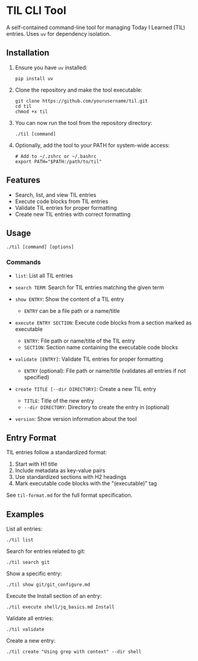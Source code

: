 # TIL CLI Tool

A self-contained command-line tool for managing Today I Learned (TIL) entries. Uses `uv` for dependency isolation.

## Installation

1. Ensure you have `uv` installed:
   ```
   pip install uv
   ```

2. Clone the repository and make the tool executable:
   ```
   git clone https://github.com/yourusername/til.git
   cd til
   chmod +x til
   ```

3. You can now run the tool from the repository directory:
   ```
   ./til [command]
   ```

4. Optionally, add the tool to your PATH for system-wide access:
   ```
   # Add to ~/.zshrc or ~/.bashrc
   export PATH="$PATH:/path/to/til"
   ```

## Features

- Search, list, and view TIL entries
- Execute code blocks from TIL entries
- Validate TIL entries for proper formatting
- Create new TIL entries with correct formatting

## Usage

```
./til [command] [options]
```

### Commands

- `list`: List all TIL entries

- `search TERM`: Search for TIL entries matching the given term

- `show ENTRY`: Show the content of a TIL entry
  - `ENTRY` can be a file path or a name/title

- `execute ENTRY SECTION`: Execute code blocks from a section marked as executable
  - `ENTRY`: File path or name/title of the TIL entry
  - `SECTION`: Section name containing the executable code blocks

- `validate [ENTRY]`: Validate TIL entries for proper formatting
  - `ENTRY` (optional): File path or name/title (validates all entries if not specified)

- `create TITLE [--dir DIRECTORY]`: Create a new TIL entry
  - `TITLE`: Title of the new entry
  - `--dir DIRECTORY`: Directory to create the entry in (optional)

- `version`: Show version information about the tool

## Entry Format

TIL entries follow a standardized format:

1. Start with H1 title
2. Include metadata as key-value pairs
3. Use standardized sections with H2 headings
4. Mark executable code blocks with the "(executable)" tag

See `til-format.md` for the full format specification.

## Examples

List all entries:
```
./til list
```

Search for entries related to git:
```
./til search git
```

Show a specific entry:
```
./til show git/git_configure.md
```

Execute the Install section of an entry:
```
./til execute shell/jq_basics.md Install
```

Validate all entries:
```
./til validate
```

Create a new entry:
```
./til create "Using grep with context" --dir shell
```